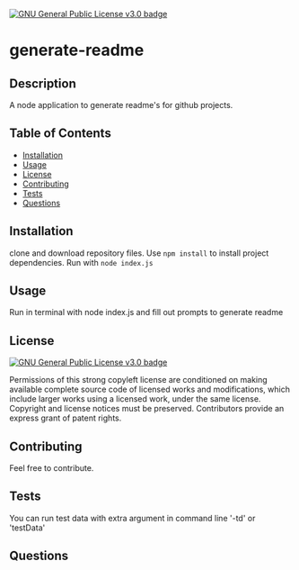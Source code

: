 <a href="https://choosealicense.com/licenses/gpl-3.0"><img src="https://img.shields.io/badge/license-GNU General Public License v3.0-yellow" alt="GNU General Public License v3.0 badge"></a>
  # generate-readme
  
## Description
A node application to generate readme's for github projects.

## Table of Contents
* [Installation](#installation)
* [Usage](#usage)
* [License](#license)
* [Contributing](#contributing)
* [Tests](#tests)
* [Questions](#questions)

## Installation
clone and download repository files.  Use <code>npm install</code> to install project dependencies.  Run with <code>node index.js</code>

## Usage
Run in terminal with node index.js and fill out prompts to generate readme

## License
<a href="https://choosealicense.com/licenses/gpl-3.0"><img src="https://img.shields.io/badge/license-GNU General Public License v3.0-yellow" alt="GNU General Public License v3.0 badge"></a>
  <p>Permissions of this strong copyleft license are conditioned on making available complete source code of licensed works and modifications, which include larger works using a licensed work, under the same license. Copyright and license notices must be preserved. Contributors provide an express grant of patent rights.</p>

## Contributing
Feel free to contribute.

## Tests
You can run test data with extra argument in command line '-td' or 'testData'

## Questions
  
